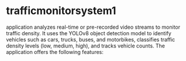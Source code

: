 # trafficmonitorsystem1
application analyzes real-time or pre-recorded video streams to monitor traffic density. It uses the YOLOv8 object detection model to identify vehicles such as cars, trucks, buses, and motorbikes, classifies traffic density levels (low, medium, high), and tracks vehicle counts. The application offers the following features:
